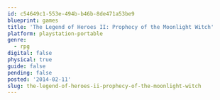 ```yaml
---
id: c54649c1-553e-494b-b46b-8de471a53be9
blueprint: games
title: 'The Legend of Heroes II: Prophecy of the Moonlight Witch'
platform: playstation-portable
genre:
  - rpg
digital: false
physical: true
guide: false
pending: false
posted: '2014-02-11'
slug: the-legend-of-heroes-ii-prophecy-of-the-moonlight-witch
---
```

